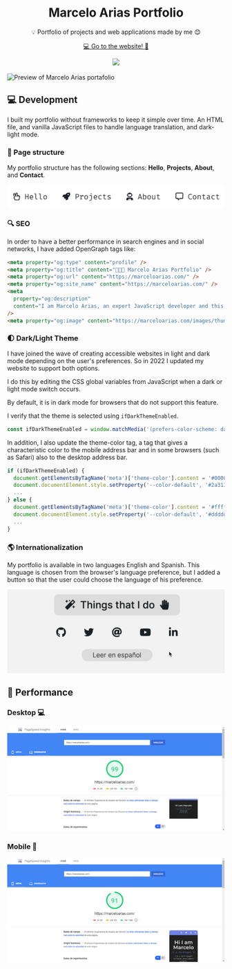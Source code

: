 <h1 align="center">Marcelo Arias Portfolio</h1>

<p align="center"> 💡 Portfolio of projects and web applications made by me 😊</p>
<p align="center"><a href="https://portfolio.marceloarias.com/">💻 Go to the website! 🚀</a></p>


<p align="center">
  <img src="https://img.shields.io/github/actions/workflow/status/360macky/me/audit.yml?label=Performance%20tests&logo=google&logoColor=white&style=for-the-badge" />
</p>

<img
  src=".github/preview.gif"
  align="center"
  title="Preview of Marcelo Arias portafolio"  
  alt="Preview of Marcelo Arias portafolio"  
/>

## 💻 Development

I built my portfolio without frameworks to keep it simple over time. An HTML file, and vanilla JavaScript files to handle language translation, and dark-light mode.

### 🤖 Page structure

My portfolio structure has the following sections: **Hello**, **Projects**, **About**, and **Contact**.

![Portfolio with navbar](.github/nav.jpeg)

### 🔍 SEO

In order to have a better performance in search engines and in social networks, I have added OpenGraph tags like:

```html
<meta property="og:type" content="profile" />
<meta property="og:title" content="👨‍💻🚀 Marcelo Arias Portfolio" />
<meta property="og:url" content="https://marceloarias.com/" />
<meta property="og:site_name" content="https://marceloarias.com/" />
<meta
  property="og:description"
  content="I am Marcelo Arias, an expert JavaScript developer and this is my portfolio of projects."
/>
<meta property="og:image" content="https://marceloarias.com/images/thumbnail/thumbnail.png" />
```

### 🌓 Dark/Light Theme

I have joined the wave of creating accessible websites in light and dark mode depending on the user's preferences. So in 2022 I updated my website to support both options.

I do this by editing the CSS global variables from JavaScript when a dark or light mode switch occurs.

By default, it is in dark mode for browsers that do not support this feature.

I verify that the theme is selected using `ifDarkThemeEnabled`.

```js
const ifDarkThemeEnabled = window.matchMedia('(prefers-color-scheme: dark)').matches;
```

In addition, I also update the theme-color tag, a tag that gives a characteristic color to the mobile address bar and in some browsers (such as Safari) also to the desktop address bar.

```js
if (ifDarkThemeEnabled) {
  document.getElementsByTagName('meta')['theme-color'].content = '#000000';
  document.documentElement.style.setProperty('--color-default', '#2a313a');
  ...
} else {
  document.getElementsByTagName('meta')['theme-color'].content = '#ffffff';
  document.documentElement.style.setProperty('--color-default', '#dddddd');
  ...
}
```

### 🌎 Internationalization

My portfolio is available in two languages English and Spanish. This language is chosen from the browser's language preference, but I added a button so that the user could choose the language of his preference.

![i18n button](./.github/i18n.gif)

## 🚀 Performance

### Desktop 💻

![Desktop performance of MarceloArias.com](.github/google_page_insights_desktop.png)

### Mobile 📲

![Mobile performance of MarceloArias.com](.github/google_page_insights_mobile.png)

